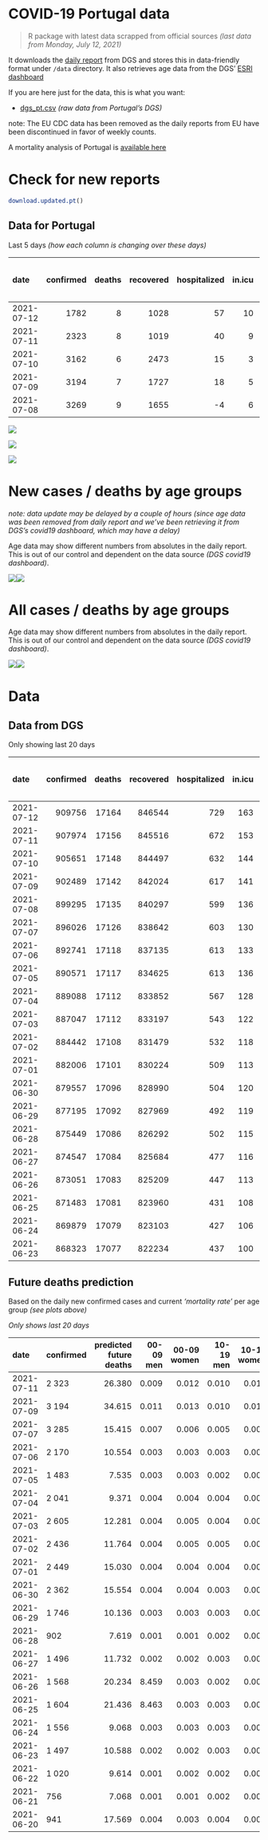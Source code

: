 COVID-19 Portugal data
================

> R package with latest data scrapped from official sources *(last data
> from Monday, July 12, 2021)*

It downloads the [daily
report](https://covid19.min-saude.pt/relatorio-de-situacao/) from DGS
and stores this in data-friendly format under `/data` directory. It also
retrieves age data from the DGS’ [ESRI
dashboard](https://covid19.min-saude.pt/ponto-de-situacao-atual-em-portugal/)

If you are here just for the data, this is what you want:

-   [dgs\_pt.csv](raw/master/data/dgs_pt.csv) *(raw data from Portugal’s
    DGS)*

note: The EU CDC data has been removed as the daily reports from EU have
been discontinued in favor of weekly counts.

A mortality analysis of Portugal is [available
here](https://averissimo.github.io/covid19-analysis/mortality.html)

# Check for new reports

``` r
download.updated.pt()
```

## Data for Portugal

Last 5 days *(how each column is changing over these days)*

| date       | confirmed | deaths | recovered | hospitalized | in.icu | first vaccine | second vaccine | confirmed m 00-09 | confirmed w 00-09 | confirmed m 10-19 | confirmed w 10-19 | confirmed m 20-29 | confirmed w 20-29 | confirmed m 30-39 | confirmed w 30-39 | confirmed m 40-49 | confirmed w 40-49 | confirmed m 50-59 | confirmed w 50-59 | confirmed m 60-69 | confirmed w 60-69 | confirmed m 70-79 | confirmed w 70-79 | confirmed m 80+ | confirmed w 80+ | death m 00-09 | death w 00-09 | death m 10-19 | death w 10-19 | death m 20-29 | death w 20-29 | death m 30-39 | death w 30-39 | death m 40-49 | death w 40-49 | death m 50-59 | death w 50-59 | death m 60-69 | death w 60-69 | death m 70-79 | death w 70-79 | death m 80+ | death w 80+ |
|:-----------|----------:|-------:|----------:|-------------:|-------:|--------------:|---------------:|------------------:|------------------:|------------------:|------------------:|------------------:|------------------:|------------------:|------------------:|------------------:|------------------:|------------------:|------------------:|------------------:|------------------:|------------------:|------------------:|----------------:|----------------:|--------------:|--------------:|--------------:|--------------:|--------------:|--------------:|--------------:|--------------:|--------------:|--------------:|--------------:|--------------:|--------------:|--------------:|--------------:|--------------:|------------:|------------:|
| 2021-07-12 |      1782 |      8 |      1028 |           57 |     10 |            NA |             NA |                NA |                NA |                NA |                NA |                NA |                NA |                NA |                NA |                NA |                NA |                NA |                NA |                NA |                NA |                NA |                NA |              NA |              NA |            NA |            NA |            NA |            NA |            NA |            NA |            NA |            NA |            NA |            NA |            NA |            NA |            NA |            NA |            NA |            NA |          NA |          NA |
| 2021-07-11 |      2323 |      8 |      1019 |           40 |      9 |            NA |             NA |                NA |                NA |                NA |                NA |                NA |                NA |                NA |                NA |                NA |                NA |                NA |                NA |                NA |                NA |                NA |                NA |              NA |              NA |            NA |            NA |            NA |            NA |            NA |            NA |            NA |            NA |            NA |            NA |            NA |            NA |            NA |            NA |            NA |            NA |          NA |          NA |
| 2021-07-10 |      3162 |      6 |      2473 |           15 |      3 |            NA |             NA |                NA |                NA |                NA |                NA |                NA |                NA |                NA |                NA |                NA |                NA |                NA |                NA |                NA |                NA |                NA |                NA |              NA |              NA |            NA |            NA |            NA |            NA |            NA |            NA |            NA |            NA |            NA |            NA |            NA |            NA |            NA |            NA |            NA |            NA |          NA |          NA |
| 2021-07-09 |      3194 |      7 |      1727 |           18 |      5 |            NA |             NA |                NA |                NA |                NA |                NA |                NA |                NA |                NA |                NA |                NA |                NA |                NA |                NA |                NA |                NA |                NA |                NA |              NA |              NA |            NA |            NA |            NA |            NA |            NA |            NA |            NA |            NA |            NA |            NA |            NA |            NA |            NA |            NA |            NA |            NA |          NA |          NA |
| 2021-07-08 |      3269 |      9 |      1655 |           -4 |      6 |            NA |             NA |                NA |                NA |                NA |                NA |                NA |                NA |                NA |                NA |                NA |                NA |                NA |                NA |                NA |                NA |                NA |                NA |              NA |              NA |            NA |            NA |            NA |            NA |            NA |            NA |            NA |            NA |            NA |            NA |            NA |            NA |            NA |            NA |            NA |            NA |          NA |          NA |

![](README_files/figure-gfm/totals-1.svg)<!-- -->

![](README_files/figure-gfm/differential-1.svg)<!-- -->

![](README_files/figure-gfm/differential_7days-1.svg)<!-- -->

# New cases / deaths by age groups

*note: data update may be delayed by a couple of hours (since age data
was been removed from daily report and we’ve been retrieving it from
DGS’s covid19 dashboard, which may have a delay)*

Age data may show different numbers from absolutes in the daily report.
This is out of our control and dependent on the data source *(DGS
covid19 dashboard)*.

![](README_files/figure-gfm/new_cases_deaths-1.svg)<!-- -->![](README_files/figure-gfm/new_cases_deaths-2.svg)<!-- -->

# All cases / deaths by age groups

Age data may show different numbers from absolutes in the daily report.
This is out of our control and dependent on the data source *(DGS
covid19 dashboard)*.

![](README_files/figure-gfm/total_cases_deaths-1.svg)<!-- -->![](README_files/figure-gfm/total_cases_deaths-2.svg)<!-- -->

# Data

## Data from DGS

Only showing last 20 days

| date       | confirmed | deaths | recovered | hospitalized | in.icu | confirmed m 00-09 | confirmed w 00-09 | confirmed m 10-19 | confirmed w 10-19 | confirmed m 20-29 | confirmed w 20-29 | confirmed m 30-39 | confirmed w 30-39 | confirmed m 40-49 | confirmed w 40-49 | confirmed m 50-59 | confirmed w 50-59 | confirmed m 60-69 | confirmed w 60-69 | confirmed m 70-79 | confirmed w 70-79 | confirmed m 80+ | confirmed w 80+ | death m 00-09 | death w 00-09 | death m 10-19 | death w 10-19 | death m 20-29 | death w 20-29 | death m 30-39 | death w 30-39 | death m 40-49 | death w 40-49 | death m 50-59 | death w 50-59 | death m 60-69 | death w 60-69 | death m 70-79 | death w 70-79 | death m 80+ | death w 80+ | first vaccine | second vaccine |
|:-----------|----------:|-------:|----------:|-------------:|-------:|------------------:|------------------:|------------------:|------------------:|------------------:|------------------:|------------------:|------------------:|------------------:|------------------:|------------------:|------------------:|------------------:|------------------:|------------------:|------------------:|----------------:|----------------:|--------------:|--------------:|--------------:|--------------:|--------------:|--------------:|--------------:|--------------:|--------------:|--------------:|--------------:|--------------:|--------------:|--------------:|--------------:|--------------:|------------:|------------:|--------------:|---------------:|
| 2021-07-12 |    909756 |  17164 |    846544 |          729 |    163 |                NA |                NA |                NA |                NA |                NA |                NA |                NA |                NA |                NA |                NA |                NA |                NA |                NA |                NA |                NA |                NA |              NA |              NA |            NA |            NA |            NA |            NA |            NA |            NA |            NA |            NA |            NA |            NA |            NA |            NA |            NA |            NA |            NA |            NA |          NA |          NA |       5933112 |        3808333 |
| 2021-07-11 |    907974 |  17156 |    845516 |          672 |    153 |             26474 |             25328 |             43445 |             43820 |             64339 |             70942 |             61514 |             71180 |             67266 |             83416 |             58070 |             73410 |             42894 |             46845 |             27214 |             30506 |           23595 |           47172 |             1 |             1 |             1 |             1 |             7 |             5 |            24 |            20 |            93 |            63 |           339 |           136 |          1076 |           470 |          2305 |          1363 |        5164 |        6087 |            NA |             NA |
| 2021-07-10 |    905651 |  17148 |    844497 |          632 |    144 |                NA |                NA |                NA |                NA |                NA |                NA |                NA |                NA |                NA |                NA |                NA |                NA |                NA |                NA |                NA |                NA |              NA |              NA |            NA |            NA |            NA |            NA |            NA |            NA |            NA |            NA |            NA |            NA |            NA |            NA |            NA |            NA |            NA |            NA |          NA |          NA |            NA |             NA |
| 2021-07-09 |    902489 |  17142 |    842024 |          617 |    141 |             26224 |             25035 |             43024 |             43381 |             63646 |             70288 |             61015 |             70711 |             66883 |             82971 |             57857 |             73150 |             42771 |             46729 |             27159 |             30430 |           23576 |           47119 |             1 |             1 |             1 |             1 |             7 |             5 |            24 |            20 |            93 |            63 |           338 |           136 |          1074 |           468 |          2302 |          1360 |        5162 |        6086 |            NA |             NA |
| 2021-07-08 |    899295 |  17135 |    840297 |          599 |    136 |                NA |                NA |                NA |                NA |                NA |                NA |                NA |                NA |                NA |                NA |                NA |                NA |                NA |                NA |                NA |                NA |              NA |              NA |            NA |            NA |            NA |            NA |            NA |            NA |            NA |            NA |            NA |            NA |            NA |            NA |            NA |            NA |            NA |            NA |          NA |          NA |            NA |             NA |
| 2021-07-07 |    896026 |  17126 |    838642 |          603 |    130 |             25922 |             24705 |             42588 |             42866 |             62825 |             69469 |             60424 |             70119 |             66370 |             82451 |             57651 |             72900 |             42634 |             46575 |             27097 |             30349 |           23546 |           47035 |             1 |             1 |             1 |             1 |             7 |             5 |            24 |            20 |            92 |            63 |           336 |           136 |          1074 |           468 |          2298 |          1359 |        5158 |        6082 |       5915601 |        3710093 |
| 2021-07-06 |    892741 |  17118 |    837135 |          613 |    133 |             25742 |             24552 |             42351 |             42626 |             62413 |             69088 |             60116 |             69823 |             66124 |             82162 |             57532 |             72751 |             42558 |             46488 |             27056 |             30306 |           23536 |           47010 |             1 |             1 |             1 |             1 |             7 |             5 |            24 |            20 |            92 |            63 |           335 |           136 |          1074 |           468 |          2296 |          1359 |        5156 |        6079 |       5771249 |        3513739 |
| 2021-07-05 |    890571 |  17117 |    834625 |          613 |    136 |             25657 |             24470 |             42220 |             42481 |             62105 |             68820 |             59900 |             69635 |             65929 |             81973 |             57443 |             72658 |             42527 |             46429 |             27028 |             30282 |           23524 |           46996 |             1 |             1 |             1 |             1 |             7 |             5 |            24 |            20 |            92 |            63 |           335 |           136 |          1074 |           468 |          2296 |          1359 |        5156 |        6078 |       5702799 |        3435821 |
| 2021-07-04 |    889088 |  17112 |    833852 |          567 |    128 |             25581 |             24396 |             42113 |             42368 |             61916 |             68643 |             59758 |             69495 |             65820 |             81851 |             57397 |             72592 |             42495 |             46405 |             27007 |             30259 |           23516 |           46987 |             1 |             1 |             1 |             1 |             7 |             5 |            24 |            20 |            92 |            63 |           335 |           136 |          1074 |           467 |          2295 |          1359 |        5154 |        6077 |       5662065 |        3398503 |
| 2021-07-03 |    887047 |  17112 |    833197 |          543 |    122 |             25473 |             24298 |             41958 |             42213 |             61657 |             68390 |             59564 |             69308 |             65667 |             81687 |             57326 |             72496 |             42459 |             46359 |             26984 |             30233 |           23507 |           46973 |             1 |             1 |             1 |             1 |             7 |             5 |            24 |            20 |            92 |            63 |           335 |           136 |          1074 |           467 |          2295 |          1359 |        5154 |        6077 |       5589854 |        3332199 |
| 2021-07-02 |    884442 |  17108 |    831479 |          532 |    118 |             25354 |             24174 |             41773 |             42025 |             61311 |             68101 |             59297 |             69039 |             65479 |             81472 |             57223 |             72394 |             42397 |             46309 |             26962 |             30199 |           23496 |           46950 |             1 |             1 |             1 |             1 |             7 |             5 |            24 |            20 |            92 |            63 |           335 |           136 |          1074 |           467 |          2295 |          1358 |        5152 |        6076 |       5506650 |        3249196 |
| 2021-07-01 |    882006 |  17101 |    830224 |          509 |    113 |             25246 |             24058 |             41575 |             41851 |             60965 |             67805 |             59046 |             68828 |             65298 |             81300 |             57135 |             72303 |             42344 |             46255 |             26939 |             30161 |           23484 |           46932 |             1 |             1 |             1 |             1 |             7 |             5 |            24 |            20 |            92 |            63 |           335 |           136 |          1074 |           467 |          2293 |          1358 |        5148 |        6075 |       5413040 |        3158425 |
| 2021-06-30 |    879557 |  17096 |    828990 |          504 |    120 |             25151 |             23951 |             41419 |             41707 |             60642 |             67492 |             58822 |             68616 |             65122 |             81079 |             57039 |             72185 |             42286 |             46189 |             26897 |             30119 |           23471 |           46907 |             1 |             1 |             1 |             1 |             7 |             5 |            24 |            20 |            92 |            63 |           335 |           136 |          1074 |           466 |          2291 |          1358 |        5147 |        6074 |       5270193 |        3019844 |
| 2021-06-29 |    877195 |  17092 |    827969 |          492 |    119 |             25045 |             23859 |             41271 |             41525 |             60342 |             67248 |             58608 |             68423 |             64927 |             80867 |             56923 |             72068 |             42233 |             46129 |             26862 |             30079 |           23451 |           46884 |             1 |             1 |             1 |             1 |             7 |             5 |            24 |            20 |            92 |            63 |           335 |           136 |          1074 |           466 |          2290 |          1358 |        5147 |        6071 |       5149017 |        2922293 |
| 2021-06-28 |    875449 |  17086 |    826292 |          502 |    115 |             24968 |             23794 |             41156 |             41404 |             60133 |             67060 |             58440 |             68262 |             64773 |             80716 |             56853 |             71981 |             42190 |             46082 |             26834 |             30051 |           23442 |           46869 |             1 |             1 |             1 |             1 |             7 |             5 |            24 |            20 |            92 |            63 |           335 |           136 |          1074 |           465 |          2289 |          1357 |        5146 |        6069 |       5086547 |        2870076 |
| 2021-06-27 |    874547 |  17084 |    825684 |          477 |    116 |             24947 |             23775 |             41088 |             41334 |             60041 |             66962 |             58357 |             68173 |             64694 |             80650 |             56799 |             71928 |             42165 |             46051 |             26824 |             30036 |           23432 |           46851 |             1 |             1 |             1 |             1 |             7 |             5 |            24 |            20 |            92 |            63 |           334 |           136 |          1074 |           465 |          2289 |          1357 |        5146 |        6068 |       5048460 |        2854857 |
| 2021-06-26 |    873051 |  17083 |    825209 |          447 |    113 |             24884 |             23716 |             40972 |             41241 |             59863 |             66802 |             58238 |             68047 |             64577 |             80513 |             56728 |             71843 |             42122 |             46002 |             26809 |             30015 |           23413 |           46829 |             1 |             1 |             1 |             1 |             7 |             5 |            24 |            20 |            92 |            63 |           334 |           136 |          1073 |           465 |          2289 |          1357 |        5146 |        6068 |       4987437 |        2817796 |
| 2021-06-25 |    871483 |  17081 |    823960 |          431 |    108 |            248816 |             23641 |             40872 |             41144 |             59690 |             66642 |             58085 |             67899 |             64458 |             80368 |             56658 |             71747 |             42087 |             45970 |             26785 |             29989 |           23398 |           46805 |             1 |             1 |             1 |             1 |             7 |             5 |            24 |            20 |            92 |            63 |           334 |           136 |          1073 |           465 |          2289 |          1356 |        5145 |        6068 |       4922099 |        2773507 |
| 2021-06-24 |    869879 |  17079 |    823103 |          427 |    106 |             24756 |             23574 |             40746 |             41026 |             59533 |             66473 |             57961 |             67760 |             64327 |             80236 |             56577 |             71642 |             42052 |             45919 |             26745 |             29964 |           23380 |           46789 |             1 |             1 |             1 |             1 |             7 |             5 |            24 |            20 |            92 |            63 |           334 |           136 |          1073 |           465 |          2289 |          1356 |        5144 |        6067 |       4858850 |        2725370 |
| 2021-06-23 |    868323 |  17077 |    822234 |          437 |    100 |             24684 |             23498 |             40617 |             40902 |             59367 |             66326 |             57846 |             67618 |             64205 |             80080 |             56506 |             71574 |             42017 |             45857 |             26723 |             29939 |           23374 |           46771 |             1 |             1 |             1 |             1 |             7 |             5 |            24 |            20 |            92 |            63 |           334 |           136 |          1072 |           465 |          2289 |          1355 |        5144 |        6067 |       4798204 |        2675508 |

## Future deaths prediction

Based on the daily new confirmed cases and current *‘mortality rate’*
per age group *(see plots above)*

*Only shows last 20 days*

| date       | confirmed | predicted future deaths | 00-09 men | 00-09 women | 10-19 men | 10-19 women | 20-29 men | 20-29 women | 30-39 men | 30-39 women | 40-49 men | 40-49 women | 50-59 men | 50-59 women | 60-69 men | 60-69 women | 70-79 men | 70-79 women | 80+ men | 80+ women |
|:-----------|:----------|------------------------:|----------:|------------:|----------:|------------:|----------:|------------:|----------:|------------:|----------:|------------:|----------:|------------:|----------:|------------:|----------:|------------:|--------:|----------:|
| 2021-07-11 | 2 323     |                  26.380 |     0.009 |       0.012 |     0.010 |       0.010 |     0.075 |       0.046 |     0.195 |       0.132 |     0.530 |       0.336 |     1.243 |       0.482 |     3.085 |       1.164 |     4.658 |       3.396 |   4.158 |     6.839 |
| 2021-07-09 | 3 194     |                  34.615 |     0.011 |       0.013 |     0.010 |       0.012 |     0.089 |       0.058 |     0.231 |       0.166 |     0.709 |       0.393 |     1.203 |       0.463 |     3.437 |       1.545 |     5.251 |       3.619 |   6.566 |    10.839 |
| 2021-07-07 | 3 285     |                  15.415 |     0.007 |       0.006 |     0.005 |       0.005 |     0.045 |       0.027 |     0.120 |       0.083 |     0.340 |       0.218 |     0.695 |       0.276 |     1.906 |       0.873 |     3.473 |       1.921 |   2.189 |     3.226 |
| 2021-07-06 | 2 170     |                  10.554 |     0.003 |       0.003 |     0.003 |       0.003 |     0.034 |       0.019 |     0.084 |       0.053 |     0.270 |       0.143 |     0.520 |       0.172 |     0.778 |       0.592 |     2.372 |       1.072 |   2.626 |     1.807 |
| 2021-07-05 | 1 483     |                   7.535 |     0.003 |       0.003 |     0.002 |       0.003 |     0.021 |       0.012 |     0.055 |       0.039 |     0.151 |       0.092 |     0.269 |       0.122 |     0.803 |       0.241 |     1.779 |       1.028 |   1.751 |     1.161 |
| 2021-07-04 | 2 041     |                   9.371 |     0.004 |       0.004 |     0.004 |       0.004 |     0.028 |       0.018 |     0.076 |       0.053 |     0.212 |       0.124 |     0.414 |       0.178 |     0.903 |       0.462 |     1.948 |       1.162 |   1.970 |     1.807 |
| 2021-07-03 | 2 605     |                  12.281 |     0.004 |       0.005 |     0.004 |       0.004 |     0.038 |       0.020 |     0.104 |       0.076 |     0.260 |       0.162 |     0.601 |       0.189 |     1.555 |       0.502 |     1.863 |       1.519 |   2.407 |     2.968 |
| 2021-07-02 | 2 436     |                  11.764 |     0.004 |       0.005 |     0.005 |       0.004 |     0.038 |       0.021 |     0.098 |       0.059 |     0.250 |       0.130 |     0.514 |       0.169 |     1.330 |       0.542 |     1.948 |       1.698 |   2.626 |     2.323 |
| 2021-07-01 | 2 449     |                  15.030 |     0.004 |       0.004 |     0.004 |       0.003 |     0.035 |       0.022 |     0.087 |       0.060 |     0.243 |       0.167 |     0.560 |       0.219 |     1.455 |       0.662 |     3.557 |       1.877 |   2.845 |     3.226 |
| 2021-06-30 | 2 362     |                  15.554 |     0.004 |       0.004 |     0.003 |       0.004 |     0.033 |       0.017 |     0.083 |       0.054 |     0.270 |       0.160 |     0.677 |       0.217 |     1.330 |       0.602 |     2.964 |       1.787 |   4.377 |     2.968 |
| 2021-06-29 | 1 746     |                  10.136 |     0.003 |       0.003 |     0.003 |       0.003 |     0.023 |       0.013 |     0.066 |       0.045 |     0.213 |       0.114 |     0.409 |       0.161 |     1.079 |       0.472 |     2.372 |       1.251 |   1.970 |     1.936 |
| 2021-06-28 | 902       |                   7.619 |     0.001 |       0.001 |     0.002 |       0.002 |     0.010 |       0.007 |     0.032 |       0.025 |     0.109 |       0.050 |     0.315 |       0.098 |     0.627 |       0.311 |     0.847 |       0.670 |   2.189 |     2.323 |
| 2021-06-27 | 1 496     |                  11.732 |     0.002 |       0.002 |     0.003 |       0.002 |     0.019 |       0.011 |     0.046 |       0.035 |     0.162 |       0.103 |     0.414 |       0.157 |     1.079 |       0.492 |     1.270 |       0.938 |   4.158 |     2.839 |
| 2021-06-26 | 1 568     |                  20.234 |     8.459 |       0.003 |     0.002 |       0.002 |     0.019 |       0.011 |     0.060 |       0.042 |     0.165 |       0.110 |     0.409 |       0.178 |     0.878 |       0.321 |     2.033 |       1.162 |   3.283 |     3.097 |
| 2021-06-25 | 1 604     |                  21.436 |     8.463 |       0.003 |     0.003 |       0.003 |     0.017 |       0.012 |     0.048 |       0.039 |     0.181 |       0.100 |     0.473 |       0.195 |     0.878 |       0.512 |     3.388 |       1.117 |   3.939 |     2.065 |
| 2021-06-24 | 1 556     |                   9.068 |     0.003 |       0.003 |     0.003 |       0.003 |     0.018 |       0.010 |     0.045 |       0.040 |     0.169 |       0.118 |     0.414 |       0.126 |     0.878 |       0.622 |     1.863 |       1.117 |   1.313 |     2.323 |
| 2021-06-23 | 1 497     |                  10.588 |     0.002 |       0.002 |     0.003 |       0.002 |     0.020 |       0.012 |     0.052 |       0.038 |     0.173 |       0.094 |     0.461 |       0.161 |     0.803 |       0.482 |     1.609 |       0.849 |   3.502 |     2.323 |
| 2021-06-22 | 1 020     |                   9.614 |     0.001 |       0.002 |     0.002 |       0.001 |     0.012 |       0.008 |     0.034 |       0.024 |     0.122 |       0.065 |     0.280 |       0.120 |     0.602 |       0.311 |     1.609 |       0.983 |   3.502 |     1.936 |
| 2021-06-21 | 756       |                   7.068 |     0.001 |       0.001 |     0.002 |       0.001 |     0.010 |       0.006 |     0.018 |       0.013 |     0.090 |       0.049 |     0.292 |       0.078 |     0.577 |       0.221 |     2.117 |       0.938 |   1.751 |     0.903 |
| 2021-06-20 | 941       |                  17.569 |     0.004 |       0.003 |     0.004 |       0.004 |     0.021 |       0.019 |     0.057 |       0.047 |     0.227 |       0.120 |     0.630 |       0.243 |     1.480 |       0.763 |     3.473 |       1.519 |   5.471 |     3.484 |
